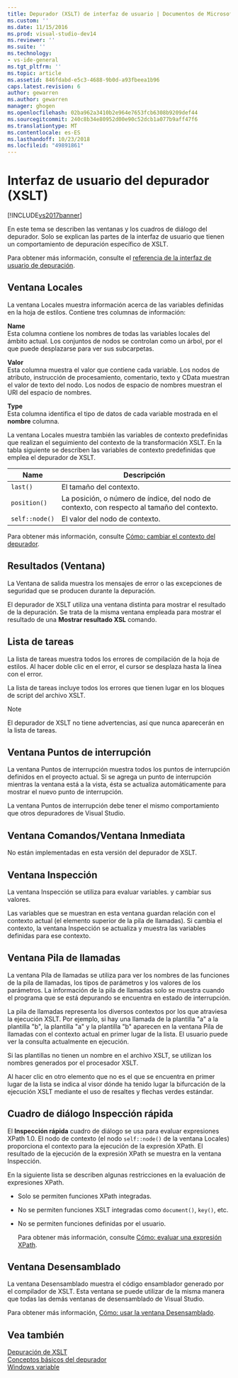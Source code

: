 ```yaml
---
title: Depurador (XSLT) de interfaz de usuario | Documentos de Microsoft
ms.custom: ''
ms.date: 11/15/2016
ms.prod: visual-studio-dev14
ms.reviewer: ''
ms.suite: ''
ms.technology:
- vs-ide-general
ms.tgt_pltfrm: ''
ms.topic: article
ms.assetid: 846fdabd-e5c3-4688-9b0d-a93fbeea1b96
caps.latest.revision: 6
author: gewarren
ms.author: gewarren
manager: ghogen
ms.openlocfilehash: 02ba962a3410b2e964e7653fcb6308b9209def44
ms.sourcegitcommit: 240c8b34e80952d00e90c52dcb1a077b9aff47f6
ms.translationtype: MT
ms.contentlocale: es-ES
ms.lasthandoff: 10/23/2018
ms.locfileid: "49891861"
---
```

# <a name="debugger-user-interface-xslt"></a>Interfaz de usuario del depurador (XSLT)
[!INCLUDE[vs2017banner](../includes/vs2017banner.md)]

En este tema se describen las ventanas y los cuadros de diálogo del depurador. Solo se explican las partes de la interfaz de usuario que tienen un comportamiento de depuración específico de XSLT.  
  
 Para obtener más información, consulte el [referencia de la interfaz de usuario de depuración](../debugger/debugging-user-interface-reference.md).  
  
## <a name="locals-window"></a>Ventana Locales  
 La ventana Locales muestra información acerca de las variables definidas en la hoja de estilos. Contiene tres columnas de información:  
  
 **Name**  
 Esta columna contiene los nombres de todas las variables locales del ámbito actual. Los conjuntos de nodos se controlan como un árbol, por el que puede desplazarse para ver sus subcarpetas.  
  
 **Valor**  
 Esta columna muestra el valor que contiene cada variable. Los nodos de atributo, instrucción de procesamiento, comentario, texto y CData muestran el valor de texto del nodo. Los nodos de espacio de nombres muestran el URI del espacio de nombres.  
  
 **Type**  
 Esta columna identifica el tipo de datos de cada variable mostrada en el **nombre** columna.  
  
 La ventana Locales muestra también las variables de contexto predefinidas que realizan el seguimiento del contexto de la transformación XSLT. En la tabla siguiente se describen las variables de contexto predefinidas que emplea el depurador de XSLT.  
  
|Name|Descripción|  
|----------|-----------------|  
|`last()`|El tamaño del contexto.|  
|`position()`|La posición, o número de índice, del nodo de contexto, con respecto al tamaño del contexto.|  
|`self::node()`|El valor del nodo de contexto.|  
  
 Para obtener más información, consulte [Cómo: cambiar el contexto del depurador](http://msdn.microsoft.com/library/8a69ea63-2ef0-4b4f-9521-cf8ad2e3ec5e).  
  
## <a name="output-window"></a>Resultados (Ventana)  
 La Ventana de salida muestra los mensajes de error o las excepciones de seguridad que se producen durante la depuración.  
  
 El depurador de XSLT utiliza una ventana distinta para mostrar el resultado de la depuración. Se trata de la misma ventana empleada para mostrar el resultado de una **Mostrar resultado XSL** comando.  
  
## <a name="task-list"></a>Lista de tareas  
 La lista de tareas muestra todos los errores de compilación de la hoja de estilos. Al hacer doble clic en el error, el cursor se desplaza hasta la línea con el error.  
  
 La lista de tareas incluye todos los errores que tienen lugar en los bloques de script del archivo XSLT.  
  
> [!NOTE]
>  El depurador de XSLT no tiene advertencias, así que nunca aparecerán en la lista de tareas.  
  
## <a name="breakpoints-window"></a>Ventana Puntos de interrupción  
 La ventana Puntos de interrupción muestra todos los puntos de interrupción definidos en el proyecto actual. Si se agrega un punto de interrupción mientras la ventana está a la vista, ésta se actualiza automáticamente para mostrar el nuevo punto de interrupción.  
  
 La ventana Puntos de interrupción debe tener el mismo comportamiento que otros depuradores de Visual Studio.  
  
## <a name="command-windowimmediate-window"></a>Ventana Comandos/Ventana Inmediata  
 No están implementadas en esta versión del depurador de XSLT.  
  
## <a name="watch-window"></a>Ventana Inspección  
 La ventana Inspección se utiliza para evaluar variables. y cambiar sus valores.  
  
 Las variables que se muestran en esta ventana guardan relación con el contexto actual (el elemento superior de la pila de llamadas). Si cambia el contexto, la ventana Inspección se actualiza y muestra las variables definidas para ese contexto.  
  
## <a name="call-stack-window"></a>Ventana Pila de llamadas  
 La ventana Pila de llamadas se utiliza para ver los nombres de las funciones de la pila de llamadas, los tipos de parámetros y los valores de los parámetros. La información de la pila de llamadas solo se muestra cuando el programa que se está depurando se encuentra en estado de interrupción.  
  
 La pila de llamadas representa los diversos contextos por los que atraviesa la ejecución XSLT. Por ejemplo, si hay una llamada de la plantilla "a" a la plantilla "b", la plantilla "a" y la plantilla "b" aparecen en la ventana Pila de llamadas con el contexto actual en primer lugar de la lista. El usuario puede ver la consulta actualmente en ejecución.  
  
 Si las plantillas no tienen un nombre en el archivo XSLT, se utilizan los nombres generados por el procesador XSLT.  
  
 Al hacer clic en otro elemento que no es el que se encuentra en primer lugar de la lista se indica al visor dónde ha tenido lugar la bifurcación de la ejecución XSLT mediante el uso de resaltes y flechas verdes estándar.  
  
## <a name="quickwatch-dialog-box"></a>Cuadro de diálogo Inspección rápida  
 El **Inspección rápida** cuadro de diálogo se usa para evaluar expresiones XPath 1.0. El nodo de contexto (el nodo `self::node()` de la ventana Locales) proporciona el contexto para la ejecución de la expresión XPath. El resultado de la ejecución de la expresión XPath se muestra en la ventana Inspección.  
  
 En la siguiente lista se describen algunas restricciones en la evaluación de expresiones XPath.  
  
- Solo se permiten funciones XPath integradas.  
  
- No se permiten funciones XSLT integradas como `document()`, `key()`, etc.  
  
- No se permiten funciones definidas por el usuario.  
  
  Para obtener más información, consulte [Cómo: evaluar una expresión XPath](../xml-tools/how-to-evaluate-an-xpath-expression.md).  
  
## <a name="disassembly-window"></a>Ventana Desensamblado  
 La ventana Desensamblado muestra el código ensamblador generado por el compilador de XSLT. Esta ventana se puede utilizar de la misma manera que todas las demás ventanas de desensamblado de Visual Studio.  
  
 Para obtener más información, [Cómo: usar la ventana Desensamblado](../debugger/how-to-use-the-disassembly-window.md).  
  
## <a name="see-also"></a>Vea también  
 [Depuración de XSLT](../xml-tools/debugging-xslt.md)   
 [Conceptos básicos del depurador](../debugger/debugger-basics.md)   
 [Windows variable](http://msdn.microsoft.com/library/ce0a67f6-2502-4b7a-ba45-cc32f8aeba3e)

